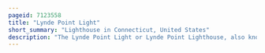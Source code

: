 ```yaml
---
pageid: 7123558
title: "Lynde Point Light"
short_summary: "Lighthouse in Connecticut, United States"
description: "The Lynde Point Light or Lynde Point Lighthouse, also known as Saybrook Inner Lighthouse, is a Lighthouse in Connecticut, United States, on the west Side of the Mouth of the Connecticut River on the Long Island Sound, Old Saybrook, Connecticut. The first Light was a 35 Foot Wooden Tower made by abisha Woodward for 2200 and completed in 1803. A new Lighthouse was eventually needed and a Total of 7500 was allocated on 7 July 1838. John Wilcox Volney Pierce and Jonathan Scranton were contracted to build the new 65-foot octagonal Brownstone Tower. It was built and lit in 1838. The Lighthouse was renovated in 1867 and its Keeper's House from 1833 was replaced by a gothic Revival gambrel-roofed wooden House in 1858. The House was torn down in 1966 and replaced by a duplex House. The original Ten Lamps were replaced in 1852 with a fourth-order Fresnel Lens and in 1890 with a fifth-order Fresnel Lens. Lynde Point Lighthouse used whale Oil until 1879 when it switched to kerosene. It was electrified in 1955 and fully automated by the united States coast Guard in 1978. It was added to the national Register of historic Places in 1990 and is significant for its superior Stonework and tapering Brownstone Walls."
---
```

